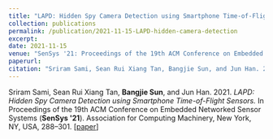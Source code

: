 ```yaml
---
title: "LAPD: Hidden Spy Camera Detection using Smartphone Time-of-Flight Sensors"
collection: publications
permalink: /publication/2021-11-15-LAPD-hidden-camera-detection
excerpt: 
date: 2021-11-15
venue: "SenSys '21: Proceedings of the 19th ACM Conference on Embedded Networked Sensor Systems"
paperurl: 
citation: "Sriram Sami, Sean Rui Xiang Tan, Bangjie Sun, and Jun Han. 2021. LAPD: Hidden Spy Camera Detection using Smartphone Time-of-Flight Sensors. In Proceedings of the 19th ACM Conference on Embedded Networked Sensor Systems (SenSys '21). Association for Computing Machinery, New York, NY, USA, 288–301."
---
```

Sriram Sami, Sean Rui Xiang Tan, **Bangjie Sun**, and Jun Han. 2021. *LAPD: Hidden Spy Camera Detection using Smartphone Time-of-Flight Sensors.* In Proceedings of the 19th ACM Conference on Embedded Networked Sensor Systems (**SenSys '21**). Association for Computing Machinery, New York, NY, USA, 288–301. \[[paper](https://sunbangjie.github.io/academic-pages/files/LAPD.pdf)\]